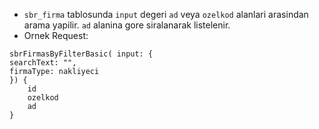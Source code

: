 - `sbr_firma` tablosunda `input`  degeri `ad` veya `ozelkod` alanlari arasindan arama yapilir. `ad` alanina gore siralanarak listelenir.
- Ornek Request:
```
sbrFirmasByFilterBasic( input: {
searchText: "",
firmaType: nakliyeci
}) {
	id
	ozelkod
	ad
}
```